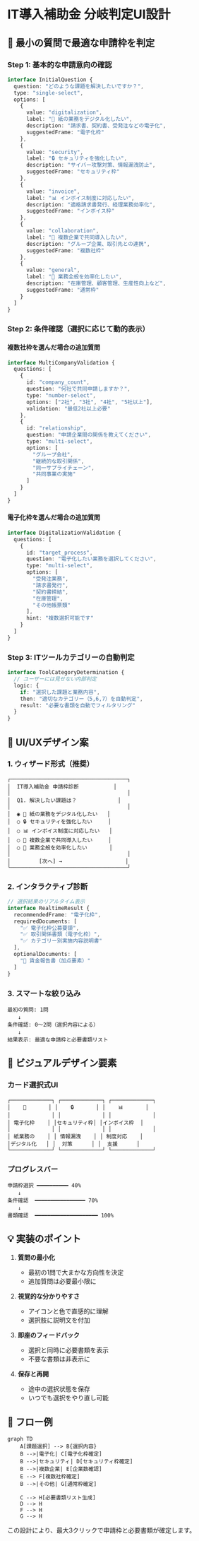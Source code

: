 # IT導入補助金 分岐判定UI設計

## 🎯 最小の質問で最適な申請枠を判定

### Step 1: 基本的な申請意向の確認

```typescript
interface InitialQuestion {
  question: "どのような課題を解決したいですか？",
  type: "single-select",
  options: [
    {
      value: "digitalization",
      label: "📄 紙の業務をデジタル化したい",
      description: "請求書、契約書、受発注などの電子化",
      suggestedFrame: "電子化枠"
    },
    {
      value: "security",
      label: "🔒 セキュリティを強化したい",
      description: "サイバー攻撃対策、情報漏洩防止",
      suggestedFrame: "セキュリティ枠"
    },
    {
      value: "invoice",
      label: "📊 インボイス制度に対応したい",
      description: "適格請求書発行、経理業務効率化",
      suggestedFrame: "インボイス枠"
    },
    {
      value: "collaboration",
      label: "🤝 複数企業で共同導入したい",
      description: "グループ企業、取引先との連携",
      suggestedFrame: "複数社枠"
    },
    {
      value: "general",
      label: "💼 業務全般を効率化したい",
      description: "在庫管理、顧客管理、生産性向上など",
      suggestedFrame: "通常枠"
    }
  ]
}
```

### Step 2: 条件確認（選択に応じて動的表示）

#### 複数社枠を選んだ場合の追加質問
```typescript
interface MultiCompanyValidation {
  questions: [
    {
      id: "company_count",
      question: "何社で共同申請しますか？",
      type: "number-select",
      options: ["2社", "3社", "4社", "5社以上"],
      validation: "最低2社以上必要"
    },
    {
      id: "relationship",
      question: "申請企業間の関係を教えてください",
      type: "multi-select",
      options: [
        "グループ会社",
        "継続的な取引関係",
        "同一サプライチェーン",
        "共同事業の実施"
      ]
    }
  ]
}
```

#### 電子化枠を選んだ場合の追加質問
```typescript
interface DigitalizationValidation {
  questions: [
    {
      id: "target_process",
      question: "電子化したい業務を選択してください",
      type: "multi-select",
      options: [
        "受発注業務",
        "請求書発行",
        "契約書締結",
        "在庫管理",
        "その他帳票類"
      ],
      hint: "複数選択可能です"
    }
  ]
}
```

### Step 3: ITツールカテゴリーの自動判定

```typescript
interface ToolCategoryDetermination {
  // ユーザーには見せない内部判定
  logic: {
    if: "選択した課題と業務内容",
    then: "適切なカテゴリー（5,6,7）を自動判定",
    result: "必要な書類を自動でフィルタリング"
  }
}
```

## 📱 UI/UXデザイン案

### 1. ウィザード形式（推奨）
```
┌─────────────────────────────────────┐
│  IT導入補助金 申請枠診断           │
│                                     │
│  Q1. 解決したい課題は？             │
│                                     │
│  ◉ 📄 紙の業務をデジタル化したい   │
│  ○ 🔒 セキュリティを強化したい     │
│  ○ 📊 インボイス制度に対応したい   │
│  ○ 🤝 複数企業で共同導入したい     │
│  ○ 💼 業務全般を効率化したい       │
│                                     │
│         [次へ] →                    │
└─────────────────────────────────────┘
```

### 2. インタラクティブ診断
```typescript
// 選択結果のリアルタイム表示
interface RealtimeResult {
  recommendedFrame: "電子化枠",
  requiredDocuments: [
    "✅ 電子化枠公募要領",
    "✅ 取引関係書類（電子化枠）",
    "✅ カテゴリー別実施内容説明書"
  ],
  optionalDocuments: [
    "📝 賃金報告書（加点要素）"
  ]
}
```

### 3. スマートな絞り込み
```
最初の質問: 1問
　　↓
条件確認: 0〜2問（選択内容による）
　　↓
結果表示: 最適な申請枠と必要書類リスト
```

## 🎨 ビジュアルデザイン要素

### カード選択式UI
```
┌─────────────┐ ┌─────────────┐ ┌─────────────┐
│    📄       │ │    🔒       │ │    📊       │
│             │ │             │ │             │
│ 電子化枠    │ │セキュリティ枠│ │インボイス枠  │
│             │ │             │ │             │
│ 紙業務の    │ │ 情報漏洩    │ │ 制度対応    │
│デジタル化   │ │  対策      │ │  支援      │
└─────────────┘ └─────────────┘ └─────────────┘
```

### プログレスバー
```
申請枠選択 ━━━━━━━━━━ 40%
　　↓
条件確認  ━━━━━━━━━━━━━━━━ 70%
　　↓
書類確認  ━━━━━━━━━━━━━━━━━━━━ 100%
```

## 💡 実装のポイント

1. **質問の最小化**
   - 最初の1問で大まかな方向性を決定
   - 追加質問は必要最小限に

2. **視覚的な分かりやすさ**
   - アイコンと色で直感的に理解
   - 選択肢に説明文を付加

3. **即座のフィードバック**
   - 選択と同時に必要書類を表示
   - 不要な書類は非表示に

4. **保存と再開**
   - 途中の選択状態を保存
   - いつでも選択をやり直し可能

## 🔄 フロー例

```mermaid
graph TD
    A[課題選択] --> B{選択内容}
    B -->|電子化| C[電子化枠確定]
    B -->|セキュリティ| D[セキュリティ枠確定]
    B -->|複数企業| E[企業数確認]
    E --> F[複数社枠確定]
    B -->|その他| G[通常枠確定]
    
    C --> H[必要書類リスト生成]
    D --> H
    F --> H
    G --> H
```

この設計により、最大3クリックで申請枠と必要書類が確定します。